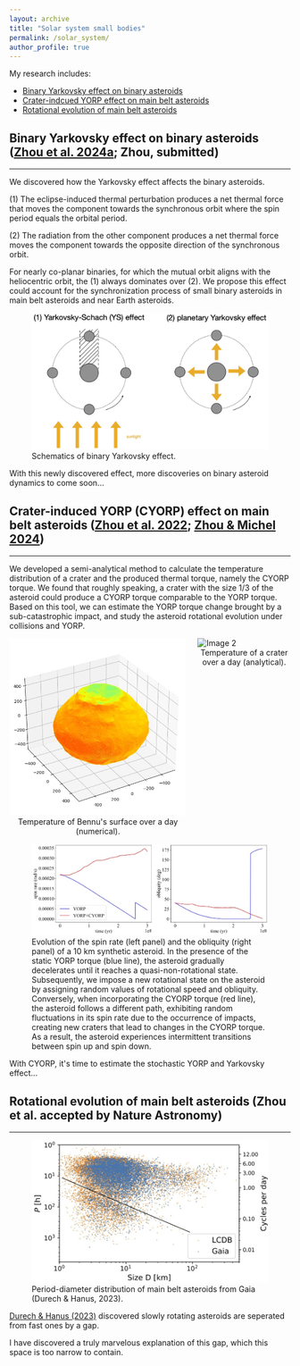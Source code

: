 ```yaml
---
layout: archive
title: "Solar system small bodies"
permalink: /solar_system/
author_profile: true
---
```


My research includes:
* [Binary Yarkovsky effect on binary asteroids](#binary-yarkovsky-effect) 
* [Crater-indcued YORP effect on main belt asteroids](#crater-induced-yorp-cyorp-effect)
* [Rotational evolution of main belt asteroids](#rotational-evolution-of-main-belt-asteroids)

## Binary Yarkovsky effect on binary asteroids ([Zhou et al. 2024a](https://iopscience.iop.org/article/10.3847/2041-8213/ad4f7f); Zhou, submitted)
-----
We discovered how the Yarkovsky effect affects the binary asteroids.

(1) The eclipse-induced thermal perturbation produces a net thermal force that moves the component towards the synchronous orbit where the spin period equals the orbital period.

(2) The radiation from the other component produces a net thermal force moves the component towards the opposite direction of the synchronous orbit.

For nearly co-planar binaries, for which the mutual orbit aligns with the heliocentric orbit, the (1) always dominates over (2). We propose this effect could account for the synchronization process of small binary asteroids in main belt asteroids and near Earth asteroids. 


<figure>
  <img src="/images/binary_YK.jpg" alt="This is the caption for the image">
  <figcaption>Schematics of binary Yarkovsky effect.</figcaption>
</figure>

With this newly discovered effect, more discoveries on binary asteroid dynamics to come soon...



## Crater-induced YORP (CYORP) effect on main belt asteroids ([Zhou et al. 2022](https://www.aanda.org/articles/aa/abs/2022/12/aa44386-22/aa44386-22.html); [Zhou & Michel 2024](https://www.aanda.org/articles/aa/abs/2024/02/aa46970-23/aa46970-23.html))
-----
We developed a semi-analytical method to calculate the temperature distribution of a crater and the produced thermal torque, namely the CYORP torque. We found that roughly speaking, a crater with the size 1/3 of the asteroid could produce a CYORP torque comparable to the YORP torque. Based on this tool, we can estimate the YORP torque change brought by a sub-catastrophic impact, and study the asteroid rotational evolution under collisions and YORP. 


<div style="display: flex; justify-content: space-between;">
  <div style="margin-right: 10px;">
    <img src="/images/ryugu.gif" alt="Image 1" style="width: 100%;">
    <figcaption style="text-align: center;">Temperature of Bennu's surface over a day (numerical).</figcaption>
  </div>
  <div style="margin-left: 10px;">
    <img src="/images/no_scatter_selfheating.gif" alt="Image 2" style="width: 100%;">
    <figcaption style="text-align: center;">Temperature of a crater over a day (analytical).</figcaption>
  </div>
</div>

<figure>
  <img src="/images/Exm_spin_evolution.jpg" alt="This is the caption for the image">
  <figcaption>Evolution of the spin rate (left panel) and the obliquity (right panel) of a 10 km synthetic asteroid. In the presence of the static YORP torque (blue line), the asteroid gradually decelerates until it reaches a quasi-non-rotational state. Subsequently, we impose a new rotational state on the asteroid by assigning random values of rotational speed and obliquity. Conversely, when incorporating the CYORP torque (red line), the asteroid follows a different path, exhibiting random fluctuations in its spin rate due to the occurrence of impacts, creating new craters that lead to changes in the CYORP torque. As a result, the asteroid experiences intermittent transitions between spin up and spin down.</figcaption>
</figure>

With CYORP, it's time to estimate the stochastic YORP and Yarkovsky effect...


## Rotational evolution of main belt asteroids (Zhou et al. accepted by Nature Astronomy)
-----

<figure>
  <img src="/images/spin_distribution.jpg" alt="This is the caption for the image">
  <figcaption>Period-diameter distribution of main belt asteroids from Gaia (Durech & Hanus, 2023).</figcaption>
</figure>

[Durech & Hanus (2023)](https://www.aanda.org/articles/aa/full_html/2023/07/aa45889-23/aa45889-23.html) discovered slowly rotating asteroids are seperated from fast ones by a gap.

I have discovered a truly marvelous explanation of this gap, which this space is too narrow to contain.



